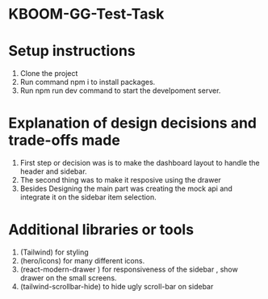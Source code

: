 # KBOOM-GG-Test-Task

# Setup instructions

1. Clone the project 
2. Run command npm i to install packages.
3. Run npm run dev command to start the develpoment server.


# Explanation of design decisions and trade-offs made

1. First step or decision was is to make the dashboard layout to handle the header and sidebar.
2. The second thing was to make it resposive using the drawer
3. Besides Designing the main part was creating the mock api and integrate it on the sidebar item selection.

# Additional libraries or tools

1. (Tailwind) for styling
2. (hero/icons) for many different icons.
3. (react-modern-drawer ) for responsiveness of the sidebar , show drawer on the small screens.
4. (tailwind-scrollbar-hide) to hide ugly scroll-bar on sidebar  